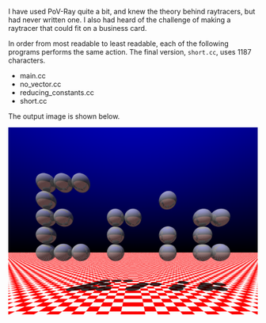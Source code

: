 I have used PoV-Ray quite a bit, and knew the theory behind raytracers, but had never written one.
I also had heard of the challenge of making a raytracer that could fit on a business card.

In order from most readable to least readable, each of the following programs performs the same action.
The final version, `short.cc`, uses 1187 characters.

* main.cc
* no_vector.cc
* reducing_constants.cc
* short.cc

The output image is shown below.

![output_image](output.png)